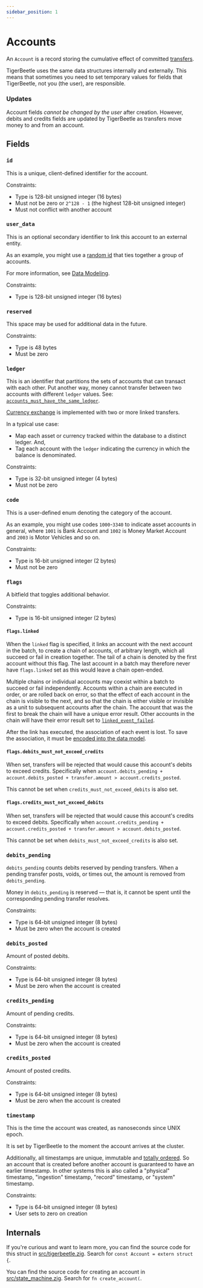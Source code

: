 ```yaml
---
sidebar_position: 1
---
```


# Accounts

An `Account` is a record storing the cumulative effect of committed
[transfers](./transfers.md).

TigerBeetle uses the same data structures internally and
externally. This means that sometimes you need to set temporary values
for fields that TigerBeetle, not you (the user), are responsible.

### Updates

Account fields *cannot be changed by the user* after
creation. However, debits and credits fields are updated by
TigerBeetle as transfers move money to and from an account.

## Fields

### `id`

This is a unique, client-defined identifier for the account.

Constraints:

* Type is 128-bit unsigned integer (16 bytes)
* Must not be zero or `2^128 - 1` (the highest 128-bit unsigned integer)
* Must not conflict with another account

### `user_data`

This is an optional secondary identifier to link this account to an
external entity.

As an example, you might use a [random id](../usage/data-modeling.md#random-identifer)
that ties together a group of accounts.

For more information, see [Data Modeling](../usage/data-modeling.md#user_data).

Constraints:

* Type is 128-bit unsigned integer (16 bytes)

### `reserved`

This space may be used for additional data in the future.

Constraints:

* Type is 48 bytes
* Must be zero

### `ledger`

This is an identifier that partitions the sets of accounts that can
transact with each other. Put another way, money cannot transfer
between two accounts with different `ledger` values. See:
[`accounts_must_have_the_same_ledger`](./operations/create_accounts.md#accounts_must_have_the_same_ledger).

[Currency exchange](../recipes/currency-exchange.md) is implemented with two or more linked
transfers.

In a typical use case:
* Map each asset or currency tracked within the database to a distinct ledger. And,
* Tag each account with the `ledger` indicating the currency in which the balance is denominated.

Constraints:
* Type is 32-bit unsigned integer (4 bytes)
* Must not be zero

### `code`

This is a user-defined enum denoting the category of the account.

As an example, you might use codes `1000`-`3340` to indicate asset
accounts in general, where `1001` is Bank Account and `1002` is Money
Market Account and `2003` is Motor Vehicles and so on.

Constraints:

* Type is 16-bit unsigned integer (2 bytes)
* Must not be zero

### `flags`

A bitfield that toggles additional behavior.

Constraints:

* Type is 16-bit unsigned integer (2 bytes)

#### `flags.linked`

When the `linked` flag is specified, it links an account with the next
account in the batch, to create a chain of accounts, of arbitrary
length, which all succeed or fail in creation together. The tail of a
chain is denoted by the first account without this flag. The last
account in a batch may therefore never have `flags.linked` set as
this would leave a chain open-ended.

Multiple chains or individual accounts may coexist within a batch to
succeed or fail independently. Accounts within a chain are executed
in order, or are rolled back on error, so that the effect of each
account in the chain is visible to the next, and so that the chain is
either visible or invisible as a unit to subsequent accounts after the
chain. The account that was the first to break the chain will have a
unique error result. Other accounts in the chain will have their error
result set to
[`linked_event_failed`](./operations/create_accounts.md#linked_event_failed).

After the link has executed, the association of each event is lost.
To save the association, it must be
[encoded into the data model](../usage/data-modeling.md).

#### `flags.debits_must_not_exceed_credits`

When set, transfers will be rejected that would cause this account's
debits to exceed credits. Specifically when `account.debits_pending +
account.debits_posted + transfer.amount > account.credits_posted`.

This cannot be set when `credits_must_not_exceed_debits` is also set.

#### `flags.credits_must_not_exceed_debits`

When set, transfers will be rejected that would cause this account's
credits to exceed debits. Specifically when `account.credits_pending +
account.credits_posted + transfer.amount > account.debits_posted`.

This cannot be set when `debits_must_not_exceed_credits` is also set.

### `debits_pending`

`debits_pending` counts debits reserved by pending transfers. When a pending transfer posts, voids,
or times out, the amount is removed from `debits_pending`.

Money in `debits_pending` is reserved — that is, it cannot be spent until the corresponding pending
transfer resolves.

Constraints:

* Type is 64-bit unsigned integer (8 bytes)
* Must be zero when the account is created

### `debits_posted`

Amount of posted debits.

Constraints:

* Type is 64-bit unsigned integer (8 bytes)
* Must be zero when the account is created

### `credits_pending`

Amount of pending credits.

Constraints:

* Type is 64-bit unsigned integer (8 bytes)
* Must be zero when the account is created

### `credits_posted`

Amount of posted credits.

Constraints:

* Type is 64-bit unsigned integer (8 bytes)
* Must be zero when the account is created

### `timestamp`

This is the time the account was created, as nanoseconds since
UNIX epoch.

It is set by TigerBeetle to the moment the account arrives at
the cluster.

Additionally, all timestamps are unique, immutable and [totally
ordered](http://book.mixu.net/distsys/time.html). So an account that
is created before another account is guaranteed to have an earlier
timestamp. In other systems this is also called a "physical"
timestamp, "ingestion" timestamp, "record" timestamp, or "system"
timestamp.

Constraints:

* Type is 64-bit unsigned integer (8 bytes)
* User sets to zero on creation

## Internals

If you're curious and want to learn more, you can find the source code
for this struct in
[src/tigerbeetle.zig](https://github.com/tigerbeetledb/tigerbeetle/blob/main/src/tigerbeetle.zig). Search
for `const Account = extern struct {`.

You can find the source code for creating an account in
[src/state_machine.zig](https://github.com/tigerbeetledb/tigerbeetle/blob/main/src/state_machine.zig). Search
for `fn create_account(`.
